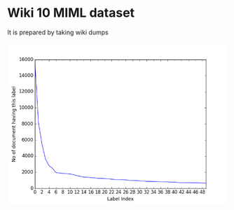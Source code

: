 # Wiki 10 MIML dataset 

It is prepared by taking wiki dumps <br/> <br/>
![Label freq curve](dataset/top50label_freq_curve.png?raw=true "Top 50 label Frequency curve - wiki10 MIML dataset")
